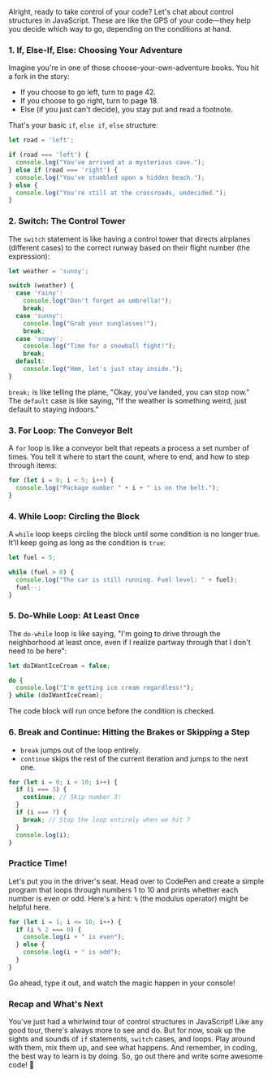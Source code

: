 Alright, ready to take control of your code? Let's chat about control structures in JavaScript. These are like the GPS of your code—they help you decide which way to go, depending on the conditions at hand.

### 1. If, Else-If, Else: Choosing Your Adventure

Imagine you're in one of those choose-your-own-adventure books. You hit a fork in the story:

- If you choose to go left, turn to page 42.
- If you choose to go right, turn to page 18.
- Else (if you just can't decide), you stay put and read a footnote.

That's your basic `if`, `else if`, `else` structure:

```javascript
let road = 'left';

if (road === 'left') {
  console.log("You've arrived at a mysterious cave.");
} else if (road === 'right') {
  console.log("You've stumbled upon a hidden beach.");
} else {
  console.log("You're still at the crossroads, undecided.");
}
```

### 2. Switch: The Control Tower

The `switch` statement is like having a control tower that directs airplanes (different cases) to the correct runway based on their flight number (the expression):

```javascript
let weather = 'sunny';

switch (weather) {
  case 'rainy':
    console.log("Don't forget an umbrella!");
    break;
  case 'sunny':
    console.log("Grab your sunglasses!");
    break;
  case 'snowy':
    console.log("Time for a snowball fight!");
    break;
  default:
    console.log("Hmm, let's just stay inside.");
}
```

`break;` is like telling the plane, "Okay, you've landed, you can stop now." The `default` case is like saying, "If the weather is something weird, just default to staying indoors."

### 3. For Loop: The Conveyor Belt

A `for` loop is like a conveyor belt that repeats a process a set number of times. You tell it where to start the count, where to end, and how to step through items:

```javascript
for (let i = 0; i < 5; i++) {
  console.log("Package number " + i + " is on the belt.");
}
```

### 4. While Loop: Circling the Block

A `while` loop keeps circling the block until some condition is no longer true. It'll keep going as long as the condition is `true`:

```javascript
let fuel = 5;

while (fuel > 0) {
  console.log("The car is still running. Fuel level: " + fuel);
  fuel--;
}
```

### 5. Do-While Loop: At Least Once

The `do-while` loop is like saying, "I'm going to drive through the neighborhood at least once, even if I realize partway through that I don't need to be here":

```javascript
let doIWantIceCream = false;

do {
  console.log("I'm getting ice cream regardless!");
} while (doIWantIceCream);
```

The code block will run once before the condition is checked.

### 6. Break and Continue: Hitting the Brakes or Skipping a Step

- `break` jumps out of the loop entirely.
- `continue` skips the rest of the current iteration and jumps to the next one.

```javascript
for (let i = 0; i < 10; i++) {
  if (i === 3) {
    continue; // Skip number 3!
  }
  if (i === 7) {
    break; // Stop the loop entirely when we hit 7
  }
  console.log(i);
}
```

### Practice Time!

Let's put you in the driver's seat. Head over to CodePen and create a simple program that loops through numbers 1 to 10 and prints whether each number is even or odd. Here's a hint: `%` (the modulus operator) might be helpful here.

```javascript
for (let i = 1; i <= 10; i++) {
  if (i % 2 === 0) {
    console.log(i + " is even");
  } else {
    console.log(i + " is odd");
  }
}
```

Go ahead, type it out, and watch the magic happen in your console!

### Recap and What's Next

You've just had a whirlwind tour of control structures in JavaScript! Like any good tour, there's always more to see and do. But for now, soak up the sights and sounds of `if` statements, `switch` cases, and loops. Play around with them, mix them up, and see what happens. And remember, in coding, the best way to learn is by doing. So, go out there and write some awesome code! 🚀
